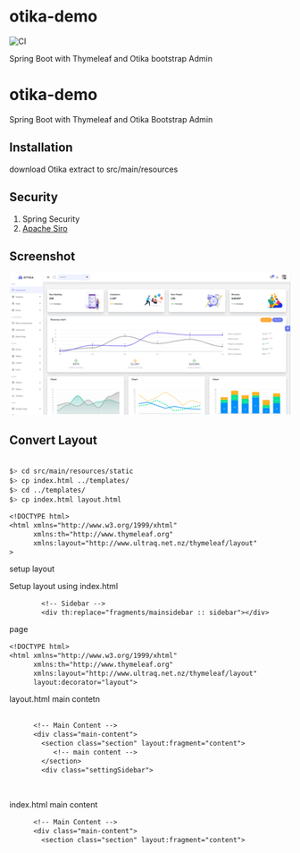 # otika-demo

![CI](https://github.com/agusramdan/demo-otika-bootstrap-admin/actions/workflows/main.yml/badge.svg)


Spring Boot with Thymeleaf and Otika bootstrap Admin 

# otika-demo

Spring Boot with Thymeleaf and Otika Bootstrap  Admin 

## Installation

download Otika extract to src/main/resources

## Security 

1. Spring Security
1. [Apache Siro](https://shiro.apache.org/spring-framework.html)

## Screenshot

![Dashboard](docs/dashboard.png)


## Convert Layout


~~~sh

$> cd src/main/resources/static
$> cp index.html ../templates/
$> cd ../templates/ 
$> cp index.html layout.html

~~~



~~~
<!DOCTYPE html>
<html xmlns="http://www.w3.org/1999/xhtml"
      xmlns:th="http://www.thymeleaf.org"
      xmlns:layout="http://www.ultraq.net.nz/thymeleaf/layout"
>

~~~

setup layout

Setup layout using index.html
~~~
        <!-- Sidebar -->
        <div th:replace="fragments/mainsidebar :: sidebar"></div>

~~~

page
~~~
<!DOCTYPE html>
<html xmlns="http://www.w3.org/1999/xhtml"
      xmlns:th="http://www.thymeleaf.org"
      xmlns:layout="http://www.ultraq.net.nz/thymeleaf/layout"
      layout:decorator="layout">

~~~

layout.html main contetn

~~~

      <!-- Main Content -->
      <div class="main-content">
        <section class="section" layout:fragment="content">
           <!-- main content -->
        </section>
        <div class="settingSidebar">
        
        
~~~

index.html main content
~~~
      <!-- Main Content -->
      <div class="main-content">
        <section class="section" layout:fragment="content">

~~~